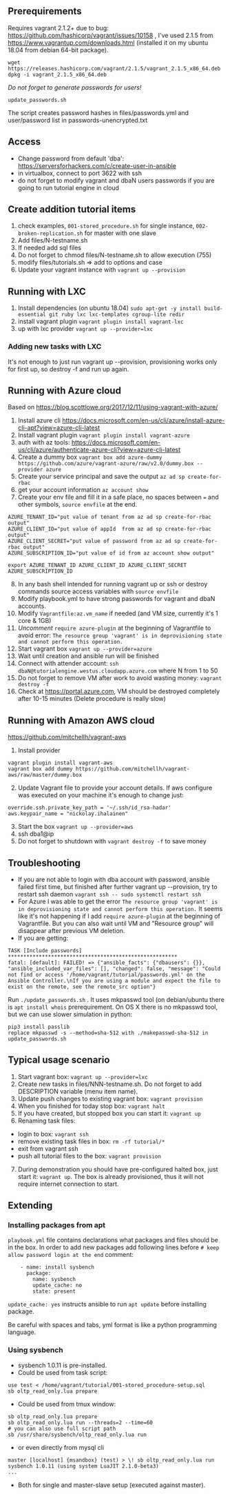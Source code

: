 ## Prerequirements
Requires vagrant 2.1.2+ due to bug: https://github.com/hashicorp/vagrant/issues/10158 , I've used 2.1.5 from https://www.vagrantup.com/downloads.html (installed it on my ubuntu 18.04 from debian 64-bit package).
```
wget https://releases.hashicorp.com/vagrant/2.1.5/vagrant_2.1.5_x86_64.deb
dpkg -i vagrant_2.1.5_x86_64.deb
```

*Do not forget to generate passwords for users!*
```
update_passwords.sh
```
The script creates password hashes in files/passwords.yml and user/password list in passwords-unencrypted.txt

## Access
* Change password from default 'dba': https://serversforhackers.com/c/create-user-in-ansible
* in virtualbox, connect to port 3622 with ssh
* do not forget to modify vagrant and dbaN users passwords if you are going to run tutorial engine in cloud

## Create addition tutorial items
1. check examples, `001-stored_procedure.sh` for single instance, `002-broken-replication.sh` for master with one slave
2. Add files/N-testname.sh
3. If needed add sql files
4. Do not forget to chmod files/N-testname.sh to allow execution (755)
5. modify files/tutorials.sh => add to options and case
6. Update your vagrant instance with `vagrant up --provision`


## Running with LXC
1. Install dependencies (on ubuntu 18.04)
`sudo apt-get -y install build-essential git ruby lxc lxc-templates cgroup-lite redir`
2. install vagrant plugin
`vagrant plugin install vagrant-lxc`
3. up with lxc provider
`vagrant up --provider=lxc`

### Adding new tasks with LXC
It's not enough to just run vagrant up --provision, provisioning works only for first up, so destroy -f and run up again.

## Running with Azure cloud
Based on https://blog.scottlowe.org/2017/12/11/using-vagrant-with-azure/
1. Install azure cli https://docs.microsoft.com/en-us/cli/azure/install-azure-cli-apt?view=azure-cli-latest
2. Install vagrant plugin
`vagrant plugin install vagrant-azure`
3. auth with az tools: https://docs.microsoft.com/en-us/cli/azure/authenticate-azure-cli?view=azure-cli-latest
4. Create a dummy box
`vagrant box add azure-dummy https://github.com/azure/vagrant-azure/raw/v2.0/dummy.box --provider azure`
5. Create your service principal and save the output
`az ad sp create-for-rbac`
6. get your account information
`az account show`
7. Create your env file and fill it in a safe place, no spaces between `=` and other symbols, `source envfile` at the end.
```
AZURE_TENANT_ID="put value of tenant from az ad sp create-for-rbac output"
AZURE_CLIENT_ID="put value of appId  from az ad sp create-for-rbac output"
AZURE_CLIENT_SECRET="put value of password from az ad sp create-for-rbac output"
AZURE_SUBSCRIPTION_ID="put value of id from az account show output"

export AZURE_TENANT_ID AZURE_CLIENT_ID AZURE_CLIENT_SECRET AZURE_SUBSCRIPTION_ID
```
8. In any bash shell intended for running vagrant up or ssh or destroy commands source access variables with `source envfile`
9. Modify playbook.yml to have strong passwords for vagrant and dbaN accounts.
10. Modify `Vagrantfile:az.vm_name` if needed (and VM size, currently it's 1 core & 1GB)
11. *Uncomment* `require azure-plugin` at the beginning of Vagrantfile to avoid error:
`The resource group 'vagrant' is in deprovisioning state and cannot perform this operation.`
12. Start vagrant box
`vagrant up --provider=azure`
13. Wait until creation and ansible run will be finished
14. Connect with attender account: `ssh dbaN@tutorialengine.westus.cloudapp.azure.com` where N from 1 to 50
15. Do not forget to remove VM after work to avoid wasting money: `vagrant destroy -f`
16. Check at https://portal.azure.com, VM should be destroyed completely after 10-15 minutes (Delete procedure is really slow)

## Running with Amazon AWS cloud
https://github.com/mitchellh/vagrant-aws
1. Install provider
```
vagrant plugin install vagrant-aws
vagrant box add dummy https://github.com/mitchellh/vagrant-aws/raw/master/dummy.box
```
2. Update Vagrant file to provide your account details. If aws configure was executed on your machine it's enough to change just:
```
override.ssh.private_key_path = '~/.ssh/id_rsa-hadar'
aws.keypair_name = "nickolay.ihalainen"
```
3. Start the box `vagrant up --provider=aws`
4. ssh dba1@ip
5. Do not forget to shutdown with `vagrant destroy -f` to save money


## Troubleshooting
* If you are not able to login with dba account with password, ansible failed first time, but finished after further vagrant up --provision, try to restart ssh daemon
`vagrant ssh -- sudo systemctl restart ssh`
* For Azure I was able to get the error `The resource group 'vagrant' is in deprovisioning state and cannot perform this operation.`
It seems like it's not happening if I add `require azure-plugin` at the beginning of Vagrantfile. But you can also wait until VM and "Resource group" will disappear after previous VM deletion.
* If you are getting:
```
TASK [Include passwords] *******************************************************
fatal: [default]: FAILED! => {"ansible_facts": {"dbausers": {}}, "ansible_included_var_files": [], "changed": false, "message": "Could not find or access '/home/vagrant/tutorial/passwords.yml' on the Ansible Controller.\nIf you are using a module and expect the file to exist on the remote, see the remote_src option"}
```
Run `./update_passwords.sh` . It uses mkpasswd tool (on debian/ubuntu there is `apt install whois` prerequirement.
On OS X there is no mkpasswd tool, but we can use slower simulation in python:
```
pip3 install passlib
replace mkpasswd -s --method=sha-512 with ./makepasswd-sha-512 in update_passwords.sh
```

## Typical usage scenario
1. Start vagrant box: `vagrant up --provider=lxc`
2. Create new tasks in files/NNN-testname.sh. Do not forget to add DESCRIPTION variable (menu item name).
3. Update push changes to existing vagrant box: `vagrant provision`
4. When you finished for today stop box: `vagrant halt`
5. If you have created, but stopped box you can start it: `vagrant up`
6. Renaming task files:
  * login to box: `vagrant ssh`
  * remove existing task files in box: `rm -rf tutorial/*`
  * exit from vagrant ssh
  * push all tutorial files to the box: `vagrant provision`
7. During demonstration you should have pre-configured halted box, just start it: `vagrant up`. The box is already provisioned, thus it will not require internet connection to start.

## Extending
### Installing packages from apt
`playbook.yml` file contains declarations what packages and files should be in the box. In order to add new packages add following lines before `# keep allow password login at the end` comment:
```
    - name: install sysbench
      package:
        name: sysbench
        update_cache: no
        state: present
```
`update_cache: yes` instructs ansible to run `apt update` before installing package.

Be careful with spaces and tabs, yml format is like a python programming language.

### Using sysbench
* sysbench 1.0.11 is pre-installed.
* Could be used from task script:
```
use test < /home/vagrant/tutorial/001-stored_procedure-setup.sql
sb oltp_read_only.lua prepare
```
* Could be used from tmux window:
```
sb oltp_read_only.lua prepare
sb oltp_read_only.lua run --threads=2 --time=60
# you can also use full script path
sb /usr/share/sysbench/oltp_read_only.lua run
```
* or even directly from mysql cli
```
master [localhost] {msandbox} (test) > \! sb oltp_read_only.lua run
sysbench 1.0.11 (using system LuaJIT 2.1.0-beta3)
...
```
* Both for single and master-slave setup (executed against master).

